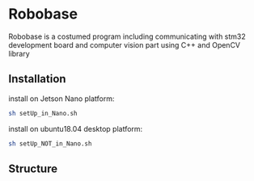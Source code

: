 # Robobase

Robobase is a costumed program including communicating with stm32 development board and computer vision part using C++ and OpenCV library 

## Installation
install on Jetson Nano platform:
```bash
sh setUp_in_Nano.sh
```
install on ubuntu18.04 desktop platform:
```bash
sh setUp_NOT_in_Nano.sh
```

## Structure
